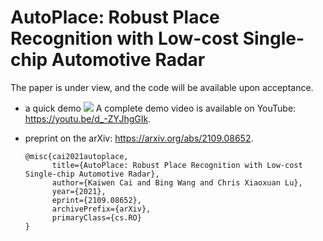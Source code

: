 # AutoPlace: Robust Place Recognition with Low-cost Single-chip Automotive Radar

The paper is under view, and the code will be available upon acceptance.

- a quick demo
![](demo.gif)
A complete demo video is available on YouTube: https://youtu.be/d_-ZYJhgGIk.

- preprint on the arXiv: https://arxiv.org/abs/2109.08652.

      @misc{cai2021autoplace,
            title={AutoPlace: Robust Place Recognition with Low-cost Single-chip Automotive Radar}, 
            author={Kaiwen Cai and Bing Wang and Chris Xiaoxuan Lu},
            year={2021},
            eprint={2109.08652},
            archivePrefix={arXiv},
            primaryClass={cs.RO}
      }




